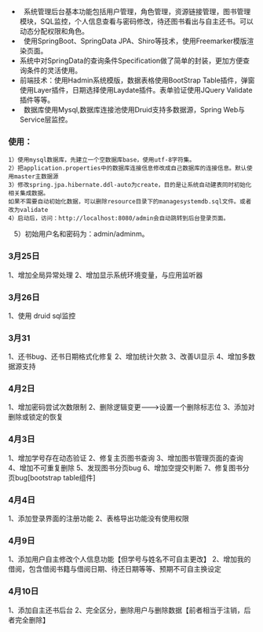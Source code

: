 *   系统管理后台基本功能包括用户管理，角色管理，资源链接管理，图书管理模块，SQL监控，个人信息查看与密码修改，待还图书看出与自主还书。可以动态分配权限和角色。
*   使用SpringBoot、SpringData JPA、Shiro等技术，使用Freemarker模版渲染页面。
*   系统中对SpringData的查询条件Specification做了简单的封装，更加方便查询条件的灵活使用。
*   前端技术：使用Hadmin系统模版，数据表格使用BootStrap Table插件，弹窗使用Layer插件，日期选择使用Laydate插件。表单验证使用JQuery Validate插件等等。
*   数据库使用Mysql,数据库连接池使用Druid支持多数据源，Spring Web与Service层监控。
 
 
### 使用：
    1）使用mysql数据库，先建立一个空数据库base，使用utf-8字符集。
    2）把application.properties中的数据库连接信息修改成自己数据库的连接信息。默认使用master主数据源
    3）修改spring.jpa.hibernate.ddl-auto为create，目的是让系统自动建表同时初始化相关集成数据。
    如果不需要自动初始化数据，可以删除resource目录下的managesystemdb.sql文件。或者改为validate
    4）启动后，访问：http://localhost:8080/admin会自动跳转到后台登录页面。
    5）初始用户名和密码为：admin/adminm。

### 3月25日
1、增加全局异常处理
2、增加显示系统环境变量，与应用监听器
### 3月26日
1、使用 druid sql监控
### 3月31
1、还书bug、还书日期格式化修复
2、增加统计欠款
3、改善UI显示
4、增加多数据源支持
### 4月2日
1、增加密码尝试次数限制
2、删除逻辑变更--->设置一个删除标志位
3、添加对删除或锁定的恢复
### 4月3日
1、增加学号存在动态验证
2、修复主页图书查询
3、增加图书管理页面的查询
4、增加不可重复删除
5、发现图书分页bug
6、增加空提交判断
7、修复图书分页bug[bootstrap table组件]
### 4月4日
1、添加登录界面的注册功能
2、表格导出功能没有使用权限
### 4月9日
1、添加用户自主修改个人信息功能【但学号与姓名不可自主更改】
2、增加我的借阅，包含借阅书籍与借阅日期、待还日期等等、预期不可自主换设定
### 4月10日
1、添加自主还书后台
2、完全区分，删除用户与删除数据【前者相当于注销，后者完全删除】
